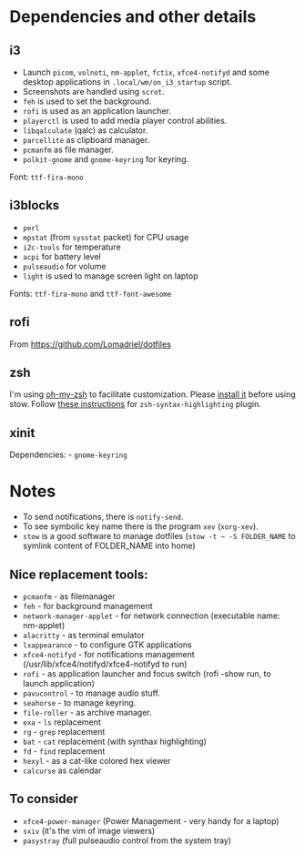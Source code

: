 # Dependencies and other details

## i3

- Launch `picom`, `volnoti`, `nm-applet`, `fctix`, `xfce4-notifyd` and some desktop applications in `.local/wm/on_i3_startup` script.
- Screenshots are handled using `scrot`.
- `feh` is used to set the background.
- `rofi` is used as an application launcher.
- `playerctl` is used to add media player control abilities.
- `libqalculate` (qalc) as calculator.
- `parcellite` as clipboard manager.
- `pcmanfm` as file manager.
- `polkit-gnome` and `gnome-keyring` for keyring.

Font: `ttf-fira-mono`

## i3blocks

- `perl`
- `mpstat` (from `sysstat` packet) for CPU usage
- `i2c-tools` for temperature
- `acpi` for battery level
- `pulseaudio` for volume
- `light` is used to manage screen light on laptop

Fonts: `ttf-fira-mono` and `ttf-font-awesome`

## rofi

From https://github.com/Lomadriel/dotfiles

## zsh

I'm using [oh-my-zsh](https://github.com/robbyrussell/oh-my-zsh#basic-installation) to facilitate customization.
Please [install it](https://github.com/robbyrussell/oh-my-zsh#basic-installation) before using stow.
Follow [these instructions](https://github.com/zsh-users/zsh-syntax-highlighting/blob/master/INSTALL.md#oh-my-zsh) for `zsh-syntax-highlighting` plugin.

## xinit

Dependencies:
    - `gnome-keyring`

# Notes

- To send notifications, there is `notify-send`.
- To see symbolic key name there is the program `xev` (`xorg-xev`).
- `stow` is a good software to manage dotfiles (`stow -t ~ -S FOLDER_NAME` to symlink content of FOLDER_NAME into home)

## Nice replacement tools:

- `pcmanfm` - as filemanager
- `feh` - for background management
- `network-manager-applet` - for network connection (executable name: nm-applet)
- `alacritty` - as terminal emulator
- `lxappearance` - to configure GTK applications
- `xfce4-notifyd` - for notifications management (/usr/lib/xfce4/notifyd/xfce4-notifyd to run)
- `rofi` - as application launcher and focus switch (rofi -show run, to launch application)
- `pavucontrol` - to manage audio stuff.
- `seahorse` - to manage keyring.
- `file-roller` - as archive manager.
- `exa` - `ls` replacement
- `rg` - `grep` replacement
- `bat` - `cat` replacement (with synthax highlighting)
- `fd` - `find` replacement
- `hexyl` - as a cat-like colored hex viewer
- `calcurse` as calendar

## To consider

- `xfce4-power-manager` (Power Management - very handy for a laptop)
- `sxiv` (it's the vim of image viewers)
- `pasystray` (full pulseaudio control from the system tray)

